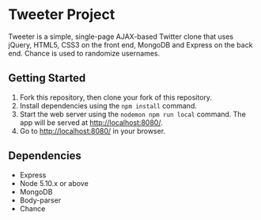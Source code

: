 # Tweeter Project

Tweeter is a simple, single-page AJAX-based Twitter clone that uses jQuery, HTML5, CSS3 on the front end, MongoDB and Express on the back end. Chance is used to randomize usernames.

## Getting Started

1. Fork this repository, then clone your fork of this repository.
2. Install dependencies using the `npm install` command.
3. Start the web server using the `nodemon npm run local` command. The app will be served at <http://localhost:8080/>.
4. Go to <http://localhost:8080/> in your browser.

## Dependencies

- Express
- Node 5.10.x or above
- MongoDB
- Body-parser
- Chance